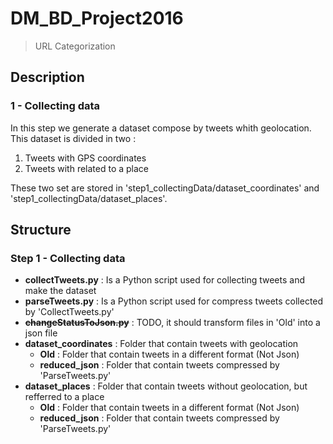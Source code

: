 # DM_BD_Project2016
> URL Categorization

## Description
### 1 - Collecting data
In this step we generate a dataset compose by tweets whith geolocation. This dataset is divided in two :

1. Tweets with GPS coordinates
2. Tweets with related to a place

These two set are stored in 'step1_collectingData/dataset_coordinates' and 'step1_collectingData/dataset_places'.

## Structure
### Step 1 - Collecting data
- **collectTweets.py** : Is a Python script used for collecting tweets and make the dataset
- **parseTweets.py** : Is a Python script used for compress tweets collected by 'CollectTweets.py'
- **~~changeStatusToJson.py~~** : TODO, it should transform files in 'Old' into a json file
- **dataset_coordinates** : Folder that contain tweets with geolocation
  - **Old** : Folder that contain tweets in a different format (Not Json)
  - **reduced_json** : Folder that contain tweets compressed by 'ParseTweets.py'
- **dataset_places** : Folder that contain tweets without geolocation, but refferred to a place
  - **Old** : Folder that contain tweets in a different format (Not Json)
  - **reduced_json** : Folder that contain tweets compressed by 'ParseTweets.py'
